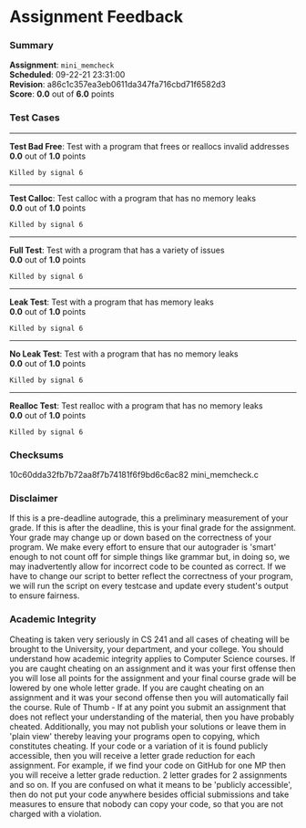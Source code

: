 # Assignment Feedback

### Summary

**Assignment**: `mini_memcheck`  
**Scheduled**: 09-22-21 23:31:00  
**Revision**: a86c1c357ea3eb0611da347fa716cbd71f6582d3  
**Score**: **0.0** out of **6.0** points

### Test Cases
---

**Test Bad Free**: Test with a program that frees or reallocs invalid addresses  
**0.0** out of **1.0** points
```
Killed by signal 6
```
---

**Test Calloc**: Test calloc with a program that has no memory leaks  
**0.0** out of **1.0** points
```
Killed by signal 6
```
---

**Full Test**: Test with a program that has a variety of issues  
**0.0** out of **1.0** points
```
Killed by signal 6
```
---

**Leak Test**: Test with a program that has memory leaks  
**0.0** out of **1.0** points
```
Killed by signal 6
```
---

**No Leak Test**: Test with a program that has no memory leaks  
**0.0** out of **1.0** points
```
Killed by signal 6
```
---

**Realloc Test**: Test realloc with a program that has no memory leaks  
**0.0** out of **1.0** points
```
Killed by signal 6
```
### Checksums

10c60dda32fb7b72aa8f7b74181f6f9bd6c6ac82 mini_memcheck.c


### Disclaimer
If this is a pre-deadline autograde, this a preliminary measurement of your grade.
If this is after the deadline, this is your final grade for the assignment.
Your grade may change up or down based on the correctness of your program.
We make every effort to ensure that our autograder is 'smart' enough to not count off
for simple things like grammar but, in doing so, we may inadvertently allow for
incorrect code to be counted as correct.
If we have to change our script to better reflect the correctness of your program,
we will run the script on every testcase and update every student's output to ensure fairness.



### Academic Integrity
Cheating is taken very seriously in CS 241 and all cases of cheating will be brought to the University, your department, and your college.
You should understand how academic integrity applies to Computer Science courses.
If you are caught cheating on an assignment and it was your first offense then you will lose all points for the assignment and your final course
grade will be lowered by one whole letter grade. If you are caught cheating on an assignment and it was your second offense then you will automatically fail the course.
Rule of Thumb - If at any point you submit an assignment that does not reflect your understanding of the material, then you have probably cheated.
Additionally, you may not publish your solutions or leave them in 'plain view' thereby leaving your programs open to copying, which constitutes cheating.
If your code or a variation of it is found publicly accessible, then you will receive a letter grade reduction for each assignment.
For example, if we find your code on GitHub for one MP then you will receive a letter grade reduction. 2 letter grades for 2 assignments and so on.
If you are confused on what it means to be 'publicly accessible', then do not put your code anywhere besides official submissions and take measures
to ensure that nobody can copy your code, so that you are not charged with a violation.


